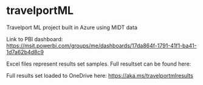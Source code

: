 # travelportML
Travelport ML project built in Azure using MIDT data

Link to PBI dashboard: https://msit.powerbi.com/groups/me/dashboards/17da864f-1791-41f1-ba41-1d7a62b4d8c9

Excel files represent results set samples. Full resultset can be found here:

Full results set loaded to OneDrive here: https://aka.ms/travelportmlresults

